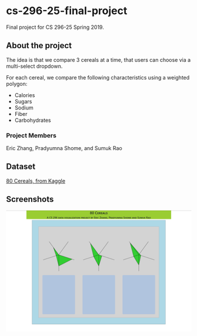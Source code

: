 # cs-296-25-final-project

Final project for CS 296-25 Spring 2019.

## About the project

The idea is that we compare 3 cereals at a time, that users can choose via a multi-select dropdown.

For each cereal, we compare the following characteristics using a weighted polygon:

- Calories
- Sugars
- Sodium
- Fiber
- Carbohydrates

### Project Members

Eric Zhang, Pradyumna Shome, and Sumuk Rao

## Dataset

[80 Cereals, from Kaggle](https://www.kaggle.com/crawford/80-cereals)

## Screenshots

![](screenshots/1.png)
